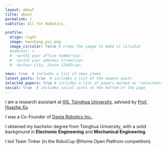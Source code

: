 ```yaml
---
layout: about
title: about
permalink: /
subtitle: All for Robotics.

profile:
  align: right
  image: hanzhang_pic.png
  image_circular: false # crops the image to make it circular
  #address: >
  #  <p>555 your office number</p>
  #  <p>123 your address street</p>
  #  <p>Your City, State 12345</p>

news: true  # includes a list of news items
latest_posts: true  # includes a list of the newest posts
selected_papers: true # includes a list of papers marked as "selected={true}"
social: true  # includes social icons at the bottom of the page
---
```


I am a research assistant at [IIIS, Tsinghua University](https://iiis.tsinghua.edu.cn/en/), advised by [Prof. Huazhe Xu](http://hxu.rocks/index.html).

I was a Co-Founder of [Dexta Robotics Inc.](https://www.dextarobotics.com/).

I obtained my bachelor degree from Tsinghua University, with a solid background in **Electronic Engineering** and **Mechanical Engineering**.

I led Team Tinker (in the RoboCup @Home Open Platfrom competition).